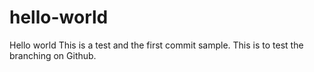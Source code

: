 # hello-world
Hello world
This is a test and the first commit sample.
This is to test the branching on Github.
